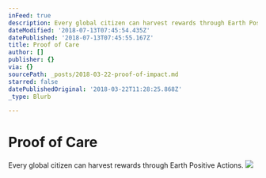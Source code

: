 ```yaml
---
inFeed: true
description: Every global citizen can harvest rewards through Earth Positive Actions.
dateModified: '2018-07-13T07:45:54.435Z'
datePublished: '2018-07-13T07:45:55.167Z'
title: Proof of Care
author: []
publisher: {}
via: {}
sourcePath: _posts/2018-03-22-proof-of-impact.md
starred: false
datePublishedOriginal: '2018-03-22T11:28:25.868Z'
_type: Blurb

---
```

# Proof of Care

Every global citizen can harvest rewards through Earth Positive Actions.
![](https://the-grid-user-content.s3-us-west-2.amazonaws.com/abbbfd53-f90d-463c-ac5c-d0c61b72d75e.jpg)